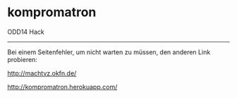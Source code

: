kompromatron
============

ODD14 Hack


------------

Bei einem Seitenfehler, um nicht warten zu müssen, den anderen Link probieren:


http://machtvz.okfn.de/

http://kompromatron.herokuapp.com/
